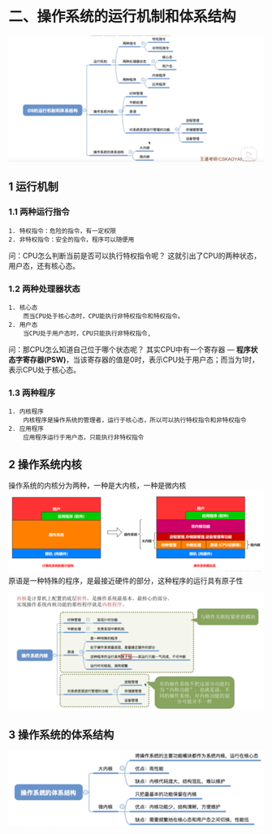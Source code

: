 # 二、操作系统的运行机制和体系结构
![](%E4%BA%8C%E3%80%81%E6%93%8D%E4%BD%9C%E7%B3%BB%E7%BB%9F%E7%9A%84%E8%BF%90%E8%A1%8C%E6%9C%BA%E5%88%B6%E5%92%8C%E4%BD%93%E7%B3%BB%E7%BB%93%E6%9E%84/%E6%88%AA%E5%B1%8F2021-03-24%2011.56.12.png)

## 1 运行机制
### 1.1 两种运行指令
	1. 特权指令：危险的指令，有一定权限
	2. 非特权指令：安全的指令，程序可以随便用

问：CPU怎么判断当前是否可以执行特权指令呢？
	这就引出了CPU的两种状态，用户态，还有核心态。

### 1.2 两种处理器状态
	1. 核心态
		而当CPU处于核心态时，CPU能执行非特权指令和特权指令。
	2. 用户态
		当CPU处于用户态时，CPU只能执行非特权指令,

问：那CPU怎么知道自己位于哪个状态呢？
	其实CPU中有一个寄存器 — **程序状态字寄存器(PSW)**，当该寄存器的值是0时，表示CPU处于用户态；而当为1时，表示CPU处于核心态。

### 1.3 两种程序
	1. 内核程序
		内核程序是操作系统的管理者，运行于核心态，所以可以执行特权指令和非特权指令
	2. 应用程序
		应用程序运行于用户态，只能执行非特权指令

 
## 2 操作系统内核
操作系统的内核分为两种，一种是大内核，一种是微内核
![](%E4%BA%8C%E3%80%81%E6%93%8D%E4%BD%9C%E7%B3%BB%E7%BB%9F%E7%9A%84%E8%BF%90%E8%A1%8C%E6%9C%BA%E5%88%B6%E5%92%8C%E4%BD%93%E7%B3%BB%E7%BB%93%E6%9E%84/5FD70CB5-029B-4EBE-84B9-C70C8DBC7346.png)
 原语是一种特殊的程序，是最接近硬件的部分，这种程序的运行具有原子性
  
![](%E4%BA%8C%E3%80%81%E6%93%8D%E4%BD%9C%E7%B3%BB%E7%BB%9F%E7%9A%84%E8%BF%90%E8%A1%8C%E6%9C%BA%E5%88%B6%E5%92%8C%E4%BD%93%E7%B3%BB%E7%BB%93%E6%9E%84/%E6%88%AA%E5%B1%8F2021-03-24%2012.15.59.png)


## 3 操作系统的体系结构
![](%E4%BA%8C%E3%80%81%E6%93%8D%E4%BD%9C%E7%B3%BB%E7%BB%9F%E7%9A%84%E8%BF%90%E8%A1%8C%E6%9C%BA%E5%88%B6%E5%92%8C%E4%BD%93%E7%B3%BB%E7%BB%93%E6%9E%84/%E6%88%AA%E5%B1%8F2021-03-24%2012.17.10.png)






